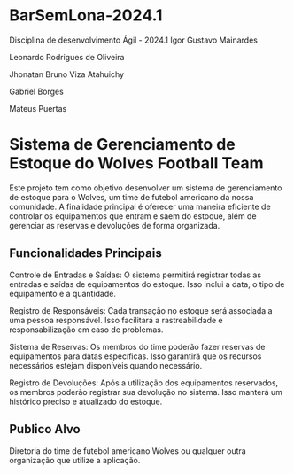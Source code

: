 # BarSemLona-2024.1
Disciplina de desenvolvimento Ágil - 2024.1
Igor Gustavo Mainardes

Leonardo Rodrigues de Oliveira

Jhonatan Bruno Viza Atahuichy

Gabriel Borges

Mateus Puertas

# Sistema de Gerenciamento de Estoque do Wolves Football Team
Este projeto tem como objetivo desenvolver um sistema de gerenciamento de estoque para o Wolves, um time de futebol americano da nossa comunidade. A finalidade principal é oferecer uma maneira eficiente de controlar os equipamentos que entram e saem do estoque, além de gerenciar as reservas e devoluções de forma organizada.

## Funcionalidades Principais
Controle de Entradas e Saídas: O sistema permitirá registrar todas as entradas e saídas de equipamentos do estoque. Isso inclui a data, o tipo de equipamento e a quantidade.

Registro de Responsáveis: Cada transação no estoque será associada a uma pessoa responsável. Isso facilitará a rastreabilidade e responsabilização em caso de problemas.

Sistema de Reservas: Os membros do time poderão fazer reservas de equipamentos para datas específicas. Isso garantirá que os recursos necessários estejam disponíveis quando necessário.

Registro de Devoluções: Após a utilização dos equipamentos reservados, os membros poderão registrar sua devolução no sistema. Isso manterá um histórico preciso e atualizado do estoque.

## Publico Alvo
Diretoria do time de futebol americano Wolves ou qualquer outra organização que utilize a aplicação.
